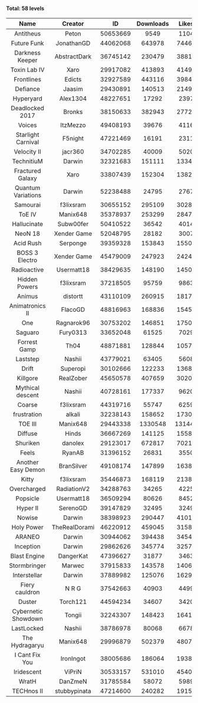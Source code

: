 #### Total: 58 levels

| Name | Creator | ID | Downloads | Likes |
|:---:|:---:|:---:|:---:|:---:|
| Antitheus | Peton | 50653669 | 9549 | 1104
| Future Funk | JonathanGD | 44062068 | 643978 | 74465
| Darkness Keeper | AbstractDark | 36745142 | 230479 | 38810
| Toxin Lab IV | Xaro | 29917082 | 413893 | 41497
| Frontlines | Edicts | 32927589 | 443116 | 39848
| Defiance | Jaasim | 29430891 | 140513 | 21492
| Hyperyard | Alex1304 | 48227651 | 17292 | 2397
| Deadlocked 2017 | Bronks | 38150633 | 382943 | 27723
| Voices | ItzMezzo | 49408193 | 39676 | 4116
| Starlight Carnival | F5night | 47221469 | 16191 | 2311
| Velocity II | jacr360 | 34702285 | 40009 | 5020
| TechnitiuM | Darwin | 32321683 | 151111 | 13346
| Fractured Galaxy  | Xaro | 33807439 | 152304 | 13828
| Quantum Variations | Darwin | 52238488 | 24795 | 2767
| Samourai | f3lixsram | 30655152 | 295109 | 30280
| ToE IV  | Manix648 | 35378937 | 253299 | 28470
| Hallucinate | Subw00fer | 50410522 | 36542 | 4014
| NeoN 18 | Xender Game | 52048795 | 28182 | 3007
| Acid Rush | Serponge | 39359328 | 153843 | 15505
| BOSS 3 Electro | Xender Game | 45479009 | 247923 | 24248
| Radioactive | Usermatt18 | 38429635 | 148190 | 14500
| Hidden Powers | f3lixsram | 37218505 | 95759 | 9863
| Animus | distortt | 43110109 | 260915 | 18171
| Animatronics II | FlacoGD | 48816963 | 168836 | 15458
| One | Ragnarok96 | 30753202 | 146851 | 17509
| Saguaro | Fury0313 | 33652048 | 61525 | 7029
| Forrest Gamp | Th04 | 48871881 | 128844 | 10579
| Laststep | Nashii | 43779021 | 63405 | 5608
| Drift | Superopi | 30102666 | 122233 | 13686
| Killgore | RealZober | 45650578 | 407659 | 30201
| Mythical descent | Nashii | 40728161 | 177337 | 9620
| Coarse | f3lixsram | 44319716 | 55747 | 6259
| frustration | alkali | 32238143 | 158652 | 17303
| TOE III | Manix648 | 29443338 | 1330548 | 131446
| Diffuse | Hinds | 36667269 | 141125 | 15589
| Shuriken | danolex | 29123017 | 672817 | 70218
| Feels | RyanAB | 31396152 | 26831 | 3550
| Another Easy Demon | BranSilver | 49108174 | 147899 | 16388
| Kitty | f3lixsram | 35446873 | 168119 | 21380
| Overcharged | RadiationV2 | 34288763 | 34265 | 4225
| Popsicle | Usermatt18 | 36509294 | 80626 | 8452
| Hyper II | SerenoGD | 39147829 | 32495 | 3249
| Nowise | Darwin | 38398923 | 290447 | 41011
| Holy Power | TheRealDorami | 46220912 | 459045 | 31585
| ARANEO | Darwin | 30944062 | 394438 | 34546
| Inception | Darwin | 29862626 | 345774 | 32573
| Blast Engine | DangerKat | 47396627 | 31877 | 3463
| Stormbringer | Marwec | 37915833 | 143578 | 14066
| Interstellar | Darwin | 37889982 | 125076 | 16293
| Fiery cauldron | N R G | 37542663 | 40903 | 4499
| Duster | Torch121 | 44594234 | 34607 | 3420
| Cybernetic Showdown  | Tongii | 32243307 | 148423 | 16410
| LastLocked | Nashii | 38786978 | 80068 | 6678
| The Hydragaryu | Manix648 | 29996879 | 502379 | 48072
| I Cant Fix You | IronIngot | 38005686 | 186064 | 19383
| Iridescent | ViPriN | 30533157 | 531010 | 45400
| WratH | DanZmeN | 31785584 | 58072 | 5989
| TECHnos II | stubbypinata | 47214600 | 240282 | 19157
